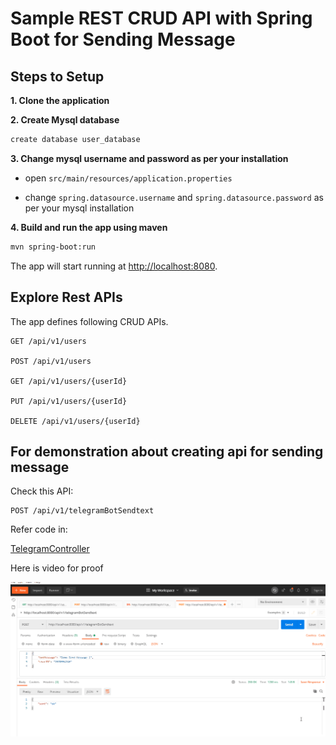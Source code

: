 # Sample REST CRUD API with Spring Boot for Sending Message 

## Steps to Setup

**1. Clone the application**

**2. Create Mysql database**
```bash
create database user_database
```

**3. Change mysql username and password as per your installation**

+ open `src/main/resources/application.properties`

+ change `spring.datasource.username` and `spring.datasource.password` as per your mysql installation

**4. Build and run the app using maven**

```bash
mvn spring-boot:run
```

The app will start running at <http://localhost:8080>.

## Explore Rest APIs

The app defines following CRUD APIs.

    GET /api/v1/users
    
    POST /api/v1/users
    
    GET /api/v1/users/{userId}
    
    PUT /api/v1/users/{userId}
    
    DELETE /api/v1/users/{userId}

## For demonstration about creating api for sending message

Check this API:

    POST /api/v1/telegramBotSendtext

Refer code in: 

[TelegramController](src/main/java/com/staxrt/tutorial/controller/TelegramController.java)

Here is video for proof

![POC](ss/springbotmessage.gif)